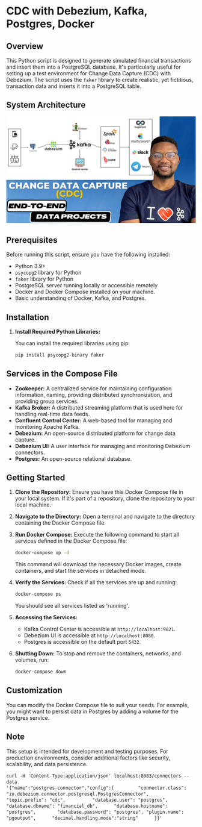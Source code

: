 # CDC with Debezium, Kafka, Postgres, Docker 

## Overview

This Python script is designed to generate simulated financial transactions and insert them into a PostgreSQL database. It's particularly useful for setting up a test environment for Change Data Capture (CDC) with Debezium. The script uses the `faker` library to create realistic, yet fictitious, transaction data and inserts it into a PostgreSQL table.

## System Architecture
![system architecture.png](system%20architecture.png)

## Prerequisites

Before running this script, ensure you have the following installed:
- Python 3.9+
- `psycopg2` library for Python
- `faker` library for Python
- PostgreSQL server running locally or accessible remotely
- Docker and Docker Compose installed on your machine.
- Basic understanding of Docker, Kafka, and Postgres.

## Installation

1. **Install Required Python Libraries:**

   You can install the required libraries using pip:

   ```bash
   pip install psycopg2-binary faker
   ```

## Services in the Compose File

- **Zookeeper:** A centralized service for maintaining configuration information, naming, providing distributed synchronization, and providing group services.
- **Kafka Broker:** A distributed streaming platform that is used here for handling real-time data feeds.
- **Confluent Control Center:** A web-based tool for managing and monitoring Apache Kafka.
- **Debezium:** An open-source distributed platform for change data capture.
- **Debezium UI:** A user interface for managing and monitoring Debezium connectors.
- **Postgres:** An open-source relational database.

## Getting Started

1. **Clone the Repository:**
   Ensure you have this Docker Compose file in your local system. If it's part of a repository, clone the repository to your local machine.

2. **Navigate to the Directory:**
   Open a terminal and navigate to the directory containing the Docker Compose file.

3. **Run Docker Compose:**
   Execute the following command to start all services defined in the Docker Compose file:

   ```bash
   docker-compose up -d
   ```

   This command will download the necessary Docker images, create containers, and start the services in detached mode.

4. **Verify the Services:**
   Check if all the services are up and running:

   ```bash
   docker-compose ps
   ```

   You should see all services listed as 'running'.

5. **Accessing the Services:**
   - Kafka Control Center is accessible at `http://localhost:9021`.
   - Debezium UI is accessible at `http://localhost:8080`.
   - Postgres is accessible on the default port `5432`.

6. **Shutting Down:**
   To stop and remove the containers, networks, and volumes, run:

   ```bash
   docker-compose down
   ```

## Customization
You can modify the Docker Compose file to suit your needs. For example, you might want to persist data in Postgres by adding a volume for the Postgres service.

## Note
This setup is intended for development and testing purposes. For production environments, consider additional factors like security, scalability, and data persistence.


```shell
curl -H 'Content-Type:application/json' localhost:8083/connectors --data 
'{"name":"postgres-connector","config":{         "connector.class": "io.debezium.connector.postgresql.PostgresConnector",    "topic.prefix": "cdc",          "database.user": "postgres",        "database.dbname": "financial_db",      "database.hostname": "postgres",        "database.password": "postgres", "plugin.name": "pgoutput",      "decimal.handling.mode":"string"      }}'
```